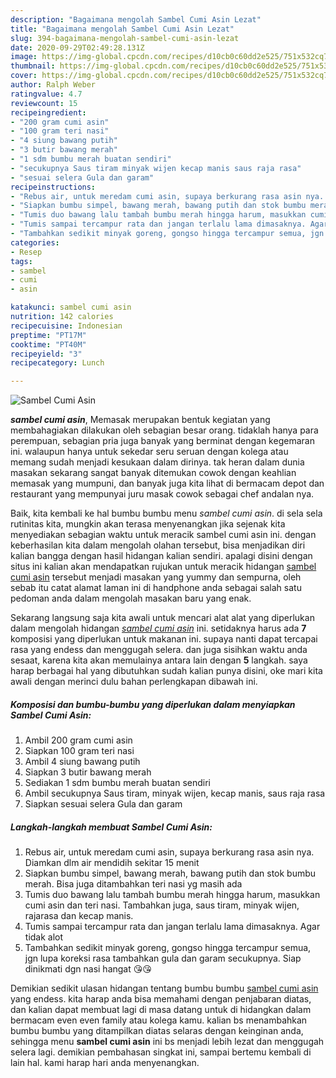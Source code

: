 ```yaml
---
description: "Bagaimana mengolah Sambel Cumi Asin Lezat"
title: "Bagaimana mengolah Sambel Cumi Asin Lezat"
slug: 394-bagaimana-mengolah-sambel-cumi-asin-lezat
date: 2020-09-29T02:49:28.131Z
image: https://img-global.cpcdn.com/recipes/d10cb0c60dd2e525/751x532cq70/sambel-cumi-asin-foto-resep-utama.jpg
thumbnail: https://img-global.cpcdn.com/recipes/d10cb0c60dd2e525/751x532cq70/sambel-cumi-asin-foto-resep-utama.jpg
cover: https://img-global.cpcdn.com/recipes/d10cb0c60dd2e525/751x532cq70/sambel-cumi-asin-foto-resep-utama.jpg
author: Ralph Weber
ratingvalue: 4.7
reviewcount: 15
recipeingredient:
- "200 gram cumi asin"
- "100 gram teri nasi"
- "4 siung bawang putih"
- "3 butir bawang merah"
- "1 sdm bumbu merah buatan sendiri"
- "secukupnya Saus tiram minyak wijen kecap manis saus raja rasa"
- "sesuai selera Gula dan garam"
recipeinstructions:
- "Rebus air, untuk meredam cumi asin, supaya berkurang rasa asin nya. Diamkan dlm air mendidih sekitar 15 menit"
- "Siapkan bumbu simpel, bawang merah, bawang putih dan stok bumbu merah. Bisa juga ditambahkan teri nasi yg masih ada"
- "Tumis duo bawang lalu tambah bumbu merah hingga harum, masukkan cumi asin dan teri nasi. Tambahkan juga, saus tiram, minyak wijen, rajarasa dan kecap manis."
- "Tumis sampai tercampur rata dan jangan terlalu lama dimasaknya. Agar tidak alot"
- "Tambahkan sedikit minyak goreng, gongso hingga tercampur semua, jgn lupa koreksi rasa tambahkan gula dan garam secukupnya. Siap dinikmati dgn nasi hangat 😘😘"
categories:
- Resep
tags:
- sambel
- cumi
- asin

katakunci: sambel cumi asin 
nutrition: 142 calories
recipecuisine: Indonesian
preptime: "PT17M"
cooktime: "PT40M"
recipeyield: "3"
recipecategory: Lunch

---
```



![Sambel Cumi Asin](https://img-global.cpcdn.com/recipes/d10cb0c60dd2e525/751x532cq70/sambel-cumi-asin-foto-resep-utama.jpg)

<b><i>sambel cumi asin</i></b>, Memasak merupakan bentuk kegiatan yang membahagiakan dilakukan oleh sebagian besar orang. tidaklah hanya para perempuan, sebagian pria juga banyak yang berminat dengan kegemaran ini. walaupun hanya untuk sekedar seru seruan dengan kolega atau memang sudah menjadi kesukaan dalam dirinya. tak heran dalam dunia masakan sekarang sangat banyak ditemukan cowok dengan keahlian memasak yang mumpuni, dan banyak juga kita lihat di bermacam depot dan restaurant yang mempunyai juru masak cowok sebagai chef andalan nya.

Baik, kita kembali ke hal bumbu bumbu menu <i>sambel cumi asin</i>. di sela sela rutinitas kita, mungkin akan terasa menyenangkan jika sejenak kita menyediakan sebagian waktu untuk meracik sambel cumi asin ini. dengan keberhasilan kita dalam mengolah olahan tersebut, bisa menjadikan diri kalian bangga dengan hasil hidangan kalian sendiri. apalagi disini dengan situs ini kalian akan mendapatkan rujukan untuk meracik hidangan <u>sambel cumi asin</u> tersebut menjadi masakan yang yummy dan sempurna, oleh sebab itu catat alamat laman ini di handphone anda sebagai salah satu pedoman anda dalam mengolah masakan baru yang enak.




Sekarang langsung saja kita awali untuk mencari alat alat yang diperlukan dalam mengolah hidangan <u><i>sambel cumi asin</i></u> ini. setidaknya harus ada <b>7</b> komposisi yang diperlukan untuk makanan ini. supaya nanti dapat tercapai rasa yang endess dan menggugah selera. dan juga sisihkan waktu anda sesaat, karena kita akan memulainya antara lain dengan <b>5</b> langkah. saya harap berbagai hal yang dibutuhkan sudah kalian punya disini, oke mari kita awali dengan merinci dulu bahan perlengkapan dibawah ini.

<!--inarticleads1-->

##### Komposisi dan bumbu-bumbu yang diperlukan dalam menyiapkan Sambel Cumi Asin:

1. Ambil 200 gram cumi asin
1. Siapkan 100 gram teri nasi
1. Ambil 4 siung bawang putih
1. Siapkan 3 butir bawang merah
1. Sediakan 1 sdm bumbu merah buatan sendiri
1. Ambil secukupnya Saus tiram, minyak wijen, kecap manis, saus raja rasa
1. Siapkan sesuai selera Gula dan garam




<!--inarticleads2-->

##### Langkah-langkah membuat Sambel Cumi Asin:

1. Rebus air, untuk meredam cumi asin, supaya berkurang rasa asin nya. Diamkan dlm air mendidih sekitar 15 menit
1. Siapkan bumbu simpel, bawang merah, bawang putih dan stok bumbu merah. Bisa juga ditambahkan teri nasi yg masih ada
1. Tumis duo bawang lalu tambah bumbu merah hingga harum, masukkan cumi asin dan teri nasi. Tambahkan juga, saus tiram, minyak wijen, rajarasa dan kecap manis.
1. Tumis sampai tercampur rata dan jangan terlalu lama dimasaknya. Agar tidak alot
1. Tambahkan sedikit minyak goreng, gongso hingga tercampur semua, jgn lupa koreksi rasa tambahkan gula dan garam secukupnya. Siap dinikmati dgn nasi hangat 😘😘




Demikian sedikit ulasan hidangan tentang bumbu bumbu <u>sambel cumi asin</u> yang endess. kita harap anda bisa memahami dengan penjabaran diatas, dan kalian dapat membuat lagi di masa datang untuk di hidangkan dalam bermacam even even family atau kolega kamu. kalian bs menambahkan bumbu bumbu yang ditampilkan diatas selaras dengan keinginan anda, sehingga menu <b>sambel cumi asin</b> ini bs menjadi lebih lezat dan menggugah selera lagi. demikian pembahasan singkat ini, sampai bertemu kembali di lain hal. kami harap hari anda menyenangkan.
